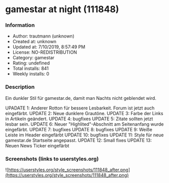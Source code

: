 # gamestar at night (111848)

### Information
- Author: trautmann (unknown)
- Created at: unknown
- Updated at: 7/10/2019, 8:57:49 PM
- License: NO-REDISTRIBUTION
- Category: gamestar
- Rating: undefined
- Total installs: 841
- Weekly installs: 0


### Description
Ein dunkler Stil für gamestar.de, damit man Nachts nicht geblendet wird. 

UPADATE 1: 
Anderer Rotton für bessere Lesbarkeit.
Forum ist jetzt auch eingefärbt.
UPDATE 2: 
Neue dunklere Grautöne.
UPDATE 3:
Farbe der Links in Artikeln geändert.
UPDATE 4: bugfixes
UPDATE 5: Zitate sollten jetzt lesbar sein.
UPDATE 6: Neuer "Highlited"-Abschnitt am Seitenanfang wurde eingefärbt.
UPDATE 7: bugfixes
UPDATE 8: bugfixes
UPDATE 9: Weiße Leiste im Header eingefärbt
UPDATE 10: bugfixes
UPDATE 11: Style für neue gamestar.de Startseite angepasst.
UPDATE 12: Small fixes
UPDATE 13: Neuen News Ticker eingefärbt


### Screenshots (links to userstyles.org)
![https://userstyles.org/style_screenshots/111848_after.png](https://userstyles.org/style_screenshots/111848_after.png)


